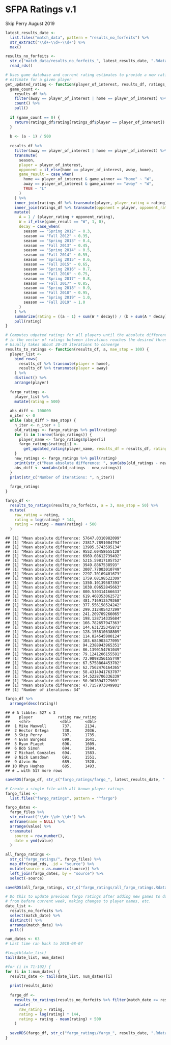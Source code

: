 SFPA Ratings v.1
================
Skip Perry
August 2019

``` r
latest_results_date <- 
  list.files("match_data", pattern = "results_no_forfeits") %>% 
  str_extract("\\d+-\\d+-\\d+") %>% 
  max()

results_no_forfeits <- 
  str_c("match_data/results_no_forfeits_", latest_results_date, ".Rdata") %>% 
  read_rds()

# Uses game database and current rating estimates to provide a new rating 
# estimate for a given player 
get_updated_rating <- function(player_of_interest, results_df, ratings_df, a) {
  game_count <- 
    results_df %>% 
    filter(away == player_of_interest | home == player_of_interest) %>% 
    count() %>% 
    pull()
  
  if (game_count == 0) {
    return(ratings_df$rating[ratings_df$player == player_of_interest])
  }
  
  b <- (a - 1) / 500
  
  results_df %>% 
    filter(away == player_of_interest | home == player_of_interest) %>% 
    transmute(
      season,
      player = player_of_interest,
      opponent = if_else(home == player_of_interest, away, home),
      game_result = case_when(
        home == player_of_interest & game_winner == "home" ~ "W",
        away == player_of_interest & game_winner == "away" ~ "W",
        TRUE ~ "L"
      )
    ) %>% 
    inner_join(ratings_df %>% transmute(player, player_rating = rating), by = "player") %>% 
    inner_join(ratings_df %>% transmute(opponent = player, opponent_rating = rating), by = "opponent") %>% 
    mutate(
      A = 1 / (player_rating + opponent_rating),
      W = if_else(game_result == "W", 1, 0),
      decay = case_when(
        season == "Spring 2012" ~ 0.3,
        season == "Fall 2012" ~ 0.35,
        season == "Spring 2013" ~ 0.4,
        season == "Fall 2013" ~ 0.45,
        season == "Spring 2014" ~ 0.5,
        season == "Fall 2014" ~ 0.55,
        season == "Spring 2015" ~ 0.6,
        season == "Fall 2015" ~ 0.65,
        season == "Spring 2016" ~ 0.7,
        season == "Fall 2016" ~ 0.75,
        season == "Spring 2017" ~ 0.8,
        season == "Fall 2017" ~ 0.85,
        season == "Spring 2018" ~ 0.9,
        season == "Fall 2018" ~ 0.95,
        season == "Spring 2019" ~ 1.0,
        season == "Fall 2019" ~ 1.0
      )
    ) %>% 
    summarize(rating = ((a - 1) + sum(W * decay)) / (b + sum(A * decay))) %>% 
    pull(rating)
}

# Computes udpated ratings for all players until the absolute difference 
# in the vector of ratings between iterations reaches the desired threshold
# Usually takes about 20-30 iterations to converge
results_to_ratings <- function(results_df, a, mae_stop = 100) {
  player_list <- 
    bind_rows(
      results_df %>% transmute(player = home), 
      results_df %>% transmute(player = away)
    ) %>% 
    distinct() %>% 
    arrange(player)
  
  fargo_ratings <- 
    player_list %>% 
    mutate(rating = 500)
  
  abs_diff <- 100000
  n_iter <- 0
  while (abs_diff > mae_stop) {
    n_iter <- n_iter + 1
    old_ratings <- fargo_ratings %>% pull(rating)
    for (i in 1:nrow(fargo_ratings)) {
      player_name <- fargo_ratings$player[i]
      fargo_ratings$rating[i] <- 
        get_updated_rating(player_name, results_df = results_df, ratings_df = fargo_ratings, a = a)
    }
    new_ratings <- fargo_ratings %>% pull(rating)
    print(str_c("Mean absolute difference: ", sum(abs(old_ratings - new_ratings))))
    abs_diff <- sum(abs(old_ratings - new_ratings))
  }
  print(str_c("Number of iterations: ", n_iter))
  
  fargo_ratings
}
```

``` r
fargo_df <- 
  results_to_ratings(results_no_forfeits, a = 3, mae_stop = 50) %>% 
  mutate(
    raw_rating = rating,
    rating = log(rating) * 144,
    rating = rating - mean(rating) + 500
  )
```

    ## [1] "Mean absolute difference: 57647.0310982099"
    ## [1] "Mean absolute difference: 23817.7891004794"
    ## [1] "Mean absolute difference: 13985.5743595134"
    ## [1] "Mean absolute difference: 9552.60458655128"
    ## [1] "Mean absolute difference: 6969.08612739492"
    ## [1] "Mean absolute difference: 5215.59817105752"
    ## [1] "Mean absolute difference: 3949.8867538593"
    ## [1] "Mean absolute difference: 3007.77003010749"
    ## [1] "Mean absolute difference: 2297.70169401673"
    ## [1] "Mean absolute difference: 1759.08198522309"
    ## [1] "Mean absolute difference: 1350.10139587393"
    ## [1] "Mean absolute difference: 1038.09652845663"
    ## [1] "Mean absolute difference: 800.530314166633"
    ## [1] "Mean absolute difference: 619.468353062572"
    ## [1] "Mean absolute difference: 481.716913579268"
    ## [1] "Mean absolute difference: 377.556158524242"
    ## [1] "Mean absolute difference: 299.312405427299"
    ## [1] "Mean absolute difference: 241.209709266065"
    ## [1] "Mean absolute difference: 198.128714335684"
    ## [1] "Mean absolute difference: 166.782657947363"
    ## [1] "Mean absolute difference: 144.631725345871"
    ## [1] "Mean absolute difference: 128.155810638809"
    ## [1] "Mean absolute difference: 114.824545900124"
    ## [1] "Mean absolute difference: 103.684903477095"
    ## [1] "Mean absolute difference: 94.2388943965351"
    ## [1] "Mean absolute difference: 86.1390154761049"
    ## [1] "Mean absolute difference: 79.1241206155581"
    ## [1] "Mean absolute difference: 72.9898356155749"
    ## [1] "Mean absolute difference: 67.5758864453702"
    ## [1] "Mean absolute difference: 62.7562476164365"
    ## [1] "Mean absolute difference: 58.4314941763707"
    ## [1] "Mean absolute difference: 54.5228706336339"
    ## [1] "Mean absolute difference: 50.967694727969"
    ## [1] "Mean absolute difference: 47.7157973049901"
    ## [1] "Number of iterations: 34"

``` r
fargo_df %>% 
  arrange(desc(rating))
```

    ## # A tibble: 527 x 3
    ##    player           rating raw_rating
    ##    <chr>             <dbl>      <dbl>
    ##  1 Mike Maxwell       737.      2134.
    ##  2 Hector Ortega      730.      2036.
    ##  3 Skip Perry         707.      1735.
    ##  4 Evan Burgess       699.      1641.
    ##  5 Ryan Piaget        696.      1609.
    ##  6 Bob Simon          694.      1584.
    ##  7 Michael Gonzales   694.      1583.
    ##  8 Nick Lansdown      691.      1551.
    ##  9 Alvin Ho           689.      1528.
    ## 10 Rhys Hughes        685.      1493.
    ## # … with 517 more rows

``` r
saveRDS(fargo_df, str_c("fargo_ratings/fargo_", latest_results_date, ".Rdata"))
```

``` r
# Create a single file with all known player ratings
fargo_files <- 
  list.files("fargo_ratings", pattern = "^fargo")

fargo_dates <- 
  fargo_files %>% 
  str_extract("\\d+-\\d+-\\d+") %>% 
  enframe(name = NULL) %>% 
  arrange(value) %>% 
  transmute(
    source = row_number(),
    date = ymd(value)
  )

all_fargo_ratings <- 
  str_c("fargo_ratings/", fargo_files) %>% 
  map_dfr(read_rds, .id = "source") %>% 
  mutate(source = as.numeric(source)) %>% 
  left_join(fargo_dates, by = "source") %>% 
  select(-source)

saveRDS(all_fargo_ratings, str_c("fargo_ratings/all_fargo_ratings.Rdata"))
```

``` r
# Do this to update previous fargo ratings after adding new games to database
# from before current week, making changes to player names, etc.
date_list <- 
  results_no_forfeits %>% 
  select(match_date) %>% 
  distinct() %>% 
  arrange(match_date) %>% 
  pull()

num_dates <- 63
# Last time ran back to 2018-08-07

#length(date_list)
tail(date_list, num_dates)

#for (i in 71:102) {
for (i in 1:num_dates) {
  results_date <- tail(date_list, num_dates)[i]
  
  print(results_date)
  
  fargo_df <- 
    results_to_ratings(results_no_forfeits %>% filter(match_date <= results_date), a = 3, mae_stop = 50) %>% 
    mutate(
      raw_rating = rating,
      rating = log(rating) * 144,
      rating = rating - mean(rating) + 500
    )
  
  saveRDS(fargo_df, str_c("fargo_ratings/fargo_", results_date, ".Rdata"))
}
```
